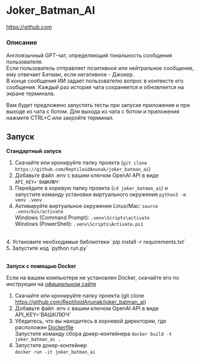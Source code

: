 # **Joker_Batman_AI**
https://github.com
### **Описание**

Англоязычный GPT-чат, определяющий тональность сообщения пользователя.<br>
Если пользователь отправляет позитивное или нейтральное сообщение, ему отвечает Бэтман, если негативное - Джокер.<br>
В конце сообщения ИИ задает пользователю вопрос в контексте его сообщения.
Каждый раз история чата сохраняется и обновляется на экране терминала.

Вам будет предложено запустить тесты при запуске приложения и при выходе из чата с ботом.
Для выхода из чата с ботом и приложения нажмите CTRL+C или закройте терминал.


## Запуск

**Стандартный запуск**
<br>
1. Скачайте или кронируйте папку проекта (`git clone https://github.com/ReptiloidAnunak/joker_batman_ai`)<br>
2. Добавьте файл .env c вашим ключом OpenAI API в виде `API_KEY='ВАШКЛЮЧ'`<br>
2. Перейдите в коревую папку проекта (`cd joker_batman_ai`) и запустите команду установки виртуального окружения `python3 -m venv .venv`<br>
3. Активируйте виртуальное окружение 
Linux/Mac: `source .venv/bin/activate`<br>
Windows (Command Prompt): `.venv\Scripts\activate`<br>
Windows (PowerShell): `.venv\Scripts\Activate.ps1`<br>
<br>
4. Установите необходимые библиотеки
`pip install -r requirements.txt`<br>
5. Запустите код `python run.py`
<br><br>

**Запуск с помощью Docker**

Если на вашем компьютере не установлен Docker, скачайте его по инструкции на [официальном сайте](https://www.docker.com/get-started/)
1. Скачайте или кронируйте папку проекта (git clone https://github.com/ReptiloidAnunak/joker_batman_ai)
2. Добавьте файл .env c вашим ключом OpenAI API в виде API_KEY='ВАШКЛЮЧ'
3. Убедитесь, что вы находитесь в корневой директории, где расположен [Dockerfile](Dockerfile)<br>Запустите команду сбора докер-контейнера `docker build -t joker_batman_ai .`
4. Запустите докер-контейнер<br>`docker run -it joker_batman_ai`